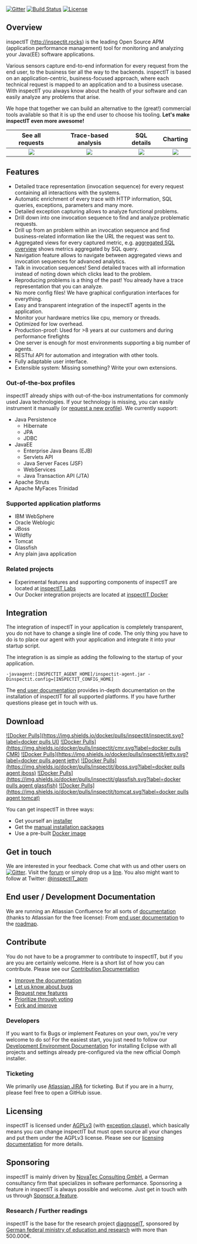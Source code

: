 [![Gitter](https://img.shields.io/badge/Gitter-join%20chat-brightgreen.svg)](https://gitter.im/inspectIT/chat?utm_source=badge&utm_medium=badge&utm_campaign=pr-badge&utm_content=badge) [![Build Status](http://jenkins.inspectit.rocks/buildStatus/icon?job=inspectIT%20-%20Integration)](http://jenkins.inspectit.rocks/job/inspectIT%20-%20Integration/) [![License](https://img.shields.io/badge/License-AGPLv3--with--exception-brightgreen.svg)](https://github.com/inspectIT/inspectIT/blob/master/LICENSE.txt)

## Overview
inspectIT (http://inspectit.rocks) is the leading Open Source APM (application performance management) tool for monitoring and analyzing your Java(EE) software applications.

Various sensors capture end-to-end information for every request from the end user, to the business tier all the way to the backends. inspectIT is based on an application-centric, business-focused approach, where each technical request is mapped to an application and to a business usecase. With inspectIT you always know about the health of your software and can easily analyze any problems that arise.

We hope that together we can build an alternative to the (great!) commercial tools available so that it is up the end user to choose his tooling. **Let's make inspectIT even more awesome!**

| See all requests | Trace-based analysis | SQL details | Charting |
:-------------------------:|:-------------------------:|:-------------------------:|:-------------------------:
|![](http://inspectit.github.io/inspectIT/screenshots/httOverview.png) | ![](http://inspectit.github.io/inspectIT/screenshots/invocWithSQLLocate.png) | ![](http://inspectit.github.io/inspectIT/screenshots/sqlOverviewWithStorage.png) | ![](http://inspectit.github.io/inspectIT/screenshots/graphsRepo.png)|

## Features
- Detailed trace representation (invocation sequence) for every request containing all interactions with the systems.
- Automatic enrichment of every trace with HTTP information, SQL queries, exceptions, parameters and many more.
- Detailed exception capturing allows to analyze functional problems.
- Drill down into one invocation sequence to find and analyze problematic requests.
- Drill up from an problem within an invocation sequence and find business-related information like the URL the  request was sent to.
- Aggregated views for every captured metric, e.g. [aggregated SQL overview](http://inspectit.github.io/inspectIT/screenshots/sqlOverviewWithStorage.png) shows metrics aggregated by SQL query.
- Navigation feature allows to navigate between aggregated views and invocation sequences for advanced analytics.
- Talk in invocation sequences! Send detailed traces with all information instead of noting down which clicks lead to the problem.
- Reproducing problems is a thing of the past! You already have a trace representation that you can analyze.
- No more config files! We have graphical configuration interfaces for everything.
- Easy and transparent integration of the inspectIT agents in the application.
- Monitor your hardware metrics like cpu, memory or threads.
- Optimized for low overhead.
- Production-proof: Used for >8 years at our customers and during performance firefights
- One server is enough for most environments supporting a big number of agents.  
- RESTful API for automation and integration with other tools.
- Fully adaptable user interface.
- Extensible system: Missing something? Write your own extensions.

### Out-of-the-box profiles
inspectIT already ships with out-of-the-box instrumentations for commonly used Java technologies. If your technology is missing, you can easily instrument it manually (or [request a new profile](https://inspectit-performance.atlassian.net/wiki/display/CONTRIBUTE/Add+feature+requests)). We currently support:
- Java Persistence
  - Hibernate
  - JPA
  - JDBC
- JavaEE
  - Enterprise Java Beans (EJB)
  - Servlets API
  - Java Server Faces (JSF)
  - WebServices
  - Java Transaction API (JTA)
- Apache Struts
- Apache MyFaces Trinidad

### Supported application platforms
- IBM WebSphere
- Oracle Weblogic
- JBoss
- Wildfly
- Tomcat
- Glassfish
- Any plain java application


### Related projects
- Experimental features and supporting components of inspectIT are located at [inspectIT Labs]( https://github.com/inspectIT-labs)
- Our Docker integration projects are located at [inspectIT Docker](https://github.com/inspectit-docker)


## Integration
The integration of inspectIT in your application is completely transparent, you do not have to change a single line of code. The only thing you have to do is to place our agent with your application and integrate it into your startup script.

The integration is as simple as adding the following to the startup of your application.

```
-javaagent:[INSPECTIT_AGENT_HOME]/inspectit-agent.jar -Dinspectit.config=[INSPECTIT_CONFIG_HOME] 
```

The [end user documentation](https://inspectit-performance.atlassian.net/wiki/display/DOC/End+User+Documentation+Home) provides in-depth documentation on the installation of inspectIT for all supported platforms. If you have further questions please get in touch with us.


## Download
[![Docker Pulls](https://img.shields.io/docker/pulls/inspectit/inspectit.svg?label=docker pulls UI)](https://registry.hub.docker.com/u/inspectit/inspectit/) [![Docker Pulls](https://img.shields.io/docker/pulls/inspectit/cmr.svg?label=docker pulls CMR)](https://registry.hub.docker.com/u/inspectit/cmr/) [![Docker Pulls](https://img.shields.io/docker/pulls/inspectit/jetty.svg?label=docker pulls agent jetty)](https://registry.hub.docker.com/u/inspectit/jetty/) [![Docker Pulls](https://img.shields.io/docker/pulls/inspectit/jboss.svg?label=docker pulls agent jboss)](https://registry.hub.docker.com/u/inspectit/jboss/) [![Docker Pulls](https://img.shields.io/docker/pulls/inspectit/glassfish.svg?label=docker pulls agent glassfish)](https://registry.hub.docker.com/u/inspectit/glassfish/) [![Docker Pulls](https://img.shields.io/docker/pulls/inspectit/tomcat.svg?label=docker pulls agent tomcat)](https://registry.hub.docker.com/u/inspectit/tomcat/)


You can get inspectIT in three ways:
- Get yourself an [installer](http://inspectit.rocks/download)
- Get the [manual installation packages](http://inspectit.rocks/download)
- Use a pre-built [Docker image](https://hub.docker.com/u/inspectit/)

## Get in touch
We are interested in your feedback. Come chat with us and other users on [![Gitter](https://img.shields.io/badge/Gitter-join%20chat-brightgreen.svg)](https://gitter.im/inspectIT/chat?utm_source=badge&utm_medium=badge&utm_campaign=pr-badge&utm_content=badge). Visit the [forum](https://groups.google.com/forum/#!forum/inspectit) or simply drop us a [line](mailto:info.inspectit@novatec-gmbh.de). You also might want to follow at Twitter: [@inspectIT_apm](https://twitter.com/inspectit_apm)


## End user / Development Documentation
We are running an Atlassian Confluence for all sorts of [documentation](https://inspectit-performance.atlassian.net/wiki) (thanks to Atlassian for the free license):
From [end user documentation](https://inspectit-performance.atlassian.net/wiki/display/DOC/End+User+Documentation+Home) to the [roadmap](https://inspectit-performance.atlassian.net/wiki/display/ROAD/Roadmap+Home).

## Contribute
You do not have to be a programmer to contribute to inspectIT, but if you are you are certainly welcome. Here is a short list of how you can contribute. Please see our [Contribution Documentation](https://inspectit-performance.atlassian.net/wiki/display/CONTRIBUTE/Contribute+Home)
- [Improve the documentation](https://inspectit-performance.atlassian.net/wiki/display/CONTRIBUTE/Contribute+documentation)
- [Let us know about bugs](https://inspectit-performance.atlassian.net/wiki/display/CONTRIBUTE/Contribute+a+bug+report)
- [Request new features](https://inspectit-performance.atlassian.net/wiki/display/CONTRIBUTE/Add+feature+requests)
- [Prioritize through voting](https://inspectit-performance.atlassian.net/wiki/display/CONTRIBUTE/Vote+for+features+and+bugs)
- [Fork and improve](https://inspectit-performance.atlassian.net/wiki/display/CONTRIBUTE/Contribute+source+code)

### Developers
If you want to fix Bugs or implement Features on your own, you're very welcome to do so! For the easiest start, you just need to follow our [Development Environment Documentation](https://inspectit-performance.atlassian.net/wiki/display/DEV/Development+Environment) for installing Eclipse with all projects and settings already pre-configured via the new official Oomph installer.

### Ticketing
We primarily use [Atlassian JIRA](https://inspectit-performance.atlassian.net/secure/Dashboard.jspa) for ticketing. But if you are in a hurry, please feel free to open a GitHub issue.

## Licensing
inspectIT is licensed under [AGPLv3](https://github.com/inspectIT/inspectIT/blob/master/LICENSE.txt) (with [exception clause](https://github.com/inspectIT/inspectIT/blob/master/LICENSEEXCEPTIONS.txt)), which basically means you can change inspectIT but must open source all your changes and put them under the AGPLv3 license. Please see our [licensing documentation](https://inspectit-performance.atlassian.net/wiki/display/LIC/Licensing) for more details.

## Sponsoring
inspectIT is mainly driven by [NovaTec Consulting GmbH](http://www.novatec-gmbh.de/), a German consultancy firm that specializes in software performance. Sponsoring a feature in inspectIT is always possible and welcome. Just get in touch with us through [Sponsor a feature](https://inspectit-performance.atlassian.net/wiki/display/CONTRIBUTE/Sponsor+a+feature).

### Research / Further readings
inspectIT is the base for the research project [diagnoseIT](http://diagnoseit.github.io/), sponsored by [German federal ministry of education and research](http://www.bmbf.de) with more than 500.000€.

<!-- interesting badges for further integration -->
<!-- coveralls.io badge -->
<!-- [![Coverage Status](https://coveralls.io/repos/OCA/product-attribute/badge.png?branch=8.0)](https://coveralls.io/r/OCA/product-attribute?branch=8.0) -->
<!-- [![Bountysource](https://img.shields.io/bountysource/team/inspectit/activity.svg)]() -->
